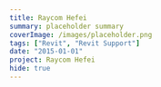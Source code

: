 ```yaml
---
title: Raycom Hefei
summary: placeholder summary
coverImage: /images/placeholder.png
tags: ["Revit", "Revit Support"]
date: "2015-01-01"
project: Raycom Hefei
hide: true
---
```

